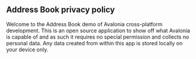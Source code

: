 ## Address Book privacy policy

Welcome to the Address Book demo of Avalonia cross-platform development. This is an open source application to show 
off what Avalonia is capable of and as such it requires no special permission and collects no personal data. Any 
data created from within this app is stored locally on your device only.